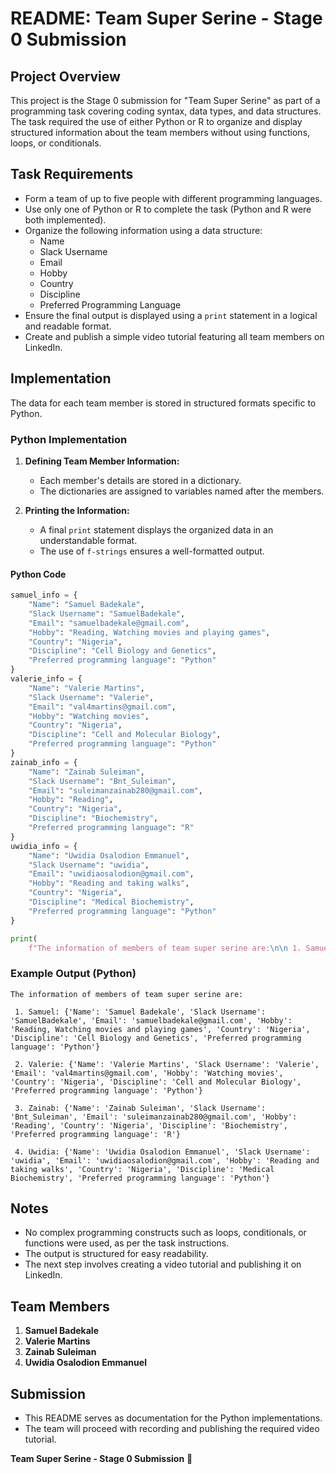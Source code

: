 # README: Team Super Serine - Stage 0 Submission

## Project Overview
This project is the Stage 0 submission for "Team Super Serine" as part of a programming task covering coding syntax, data types, and data structures. The task required the use of either Python or R to organize and display structured information about the team members without using functions, loops, or conditionals.

## Task Requirements
- Form a team of up to five people with different programming languages.
- Use only one of Python or R to complete the task (Python and R were both implemented).
- Organize the following information using a data structure:
  - Name
  - Slack Username
  - Email
  - Hobby
  - Country
  - Discipline
  - Preferred Programming Language
- Ensure the final output is displayed using a `print` statement in a logical and readable format.
- Create and publish a simple video tutorial featuring all team members on LinkedIn.

## Implementation
The data for each team member is stored in structured formats specific to Python.

### Python Implementation
1. **Defining Team Member Information:**
   - Each member's details are stored in a dictionary.
   - The dictionaries are assigned to variables named after the members.

2. **Printing the Information:**
   - A final `print` statement displays the organized data in an understandable format.
   - The use of `f-strings` ensures a well-formatted output.

#### Python Code
```python
samuel_info = {
    "Name": "Samuel Badekale",
    "Slack Username": "SamuelBadekale",
    "Email": "samuelbadekale@gmail.com",
    "Hobby": "Reading, Watching movies and playing games",
    "Country": "Nigeria",
    "Discipline": "Cell Biology and Genetics",
    "Preferred programming language": "Python"
}
valerie_info = {
    "Name": "Valerie Martins",
    "Slack Username": "Valerie",
    "Email": "val4martins@gmail.com",
    "Hobby": "Watching movies",
    "Country": "Nigeria",
    "Discipline": "Cell and Molecular Biology",
    "Preferred programming language": "Python"
}
zainab_info = {
    "Name": "Zainab Suleiman",
    "Slack Username": "Bnt_Suleiman",
    "Email": "suleimanzainab280@gmail.com",
    "Hobby": "Reading",
    "Country": "Nigeria",
    "Discipline": "Biochemistry",
    "Preferred programming language": "R"
}
uwidia_info = {
    "Name": "Uwidia Osalodion Emmanuel",
    "Slack Username": "uwidia",
    "Email": "uwidiaosalodion@gmail.com",
    "Hobby": "Reading and taking walks",
    "Country": "Nigeria",
    "Discipline": "Medical Biochemistry",
    "Preferred programming language": "Python"
}

print(
    f"The information of members of team super serine are:\n\n 1. Samuel:{samuel_info}\n\n 2. Valerie: {valerie_info}\n\n 3. Zainab: {zainab_info}\n\n 4. Uwidia: {uwidia_info}\n\n")
```

### Example Output (Python)
```
The information of members of team super serine are:

 1. Samuel: {'Name': 'Samuel Badekale', 'Slack Username': 'SamuelBadekale', 'Email': 'samuelbadekale@gmail.com', 'Hobby': 'Reading, Watching movies and playing games', 'Country': 'Nigeria', 'Discipline': 'Cell Biology and Genetics', 'Preferred programming language': 'Python'}

 2. Valerie: {'Name': 'Valerie Martins', 'Slack Username': 'Valerie', 'Email': 'val4martins@gmail.com', 'Hobby': 'Watching movies', 'Country': 'Nigeria', 'Discipline': 'Cell and Molecular Biology', 'Preferred programming language': 'Python'}

 3. Zainab: {'Name': 'Zainab Suleiman', 'Slack Username': 'Bnt_Suleiman', 'Email': 'suleimanzainab280@gmail.com', 'Hobby': 'Reading', 'Country': 'Nigeria', 'Discipline': 'Biochemistry', 'Preferred programming language': 'R'}

 4. Uwidia: {'Name': 'Uwidia Osalodion Emmanuel', 'Slack Username': 'uwidia', 'Email': 'uwidiaosalodion@gmail.com', 'Hobby': 'Reading and taking walks', 'Country': 'Nigeria', 'Discipline': 'Medical Biochemistry', 'Preferred programming language': 'Python'}
```

## Notes
- No complex programming constructs such as loops, conditionals, or functions were used, as per the task instructions.
- The output is structured for easy readability.
- The next step involves creating a video tutorial and publishing it on LinkedIn.

## Team Members
1. **Samuel Badekale**
2. **Valerie Martins**
3. **Zainab Suleiman**
4. **Uwidia Osalodion Emmanuel**

## Submission
- This README serves as documentation for the Python implementations.
- The team will proceed with recording and publishing the required video tutorial.

**Team Super Serine - Stage 0 Submission** 🚀


